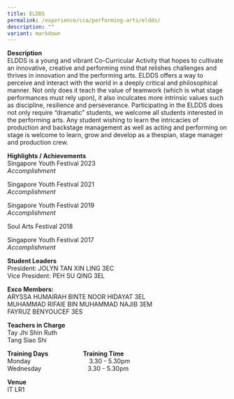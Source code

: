 ```yaml
---
title: ELDDS
permalink: /experience/cca/performing-arts/eldds/
description: ""
variant: markdown
---
```

**Description** <br>
ELDDS is a young and vibrant Co-Curricular Activity that hopes to cultivate an innovative, creative and performing mind that relishes challenges and thrives in innovation and the performing arts. ELDDS offers a way to perceive and interact with the world in a deeply critical and philosophical manner. Not only does it teach the value of teamwork (which is what stage performances must rely upon), it also inculcates more intrinsic values such as discipline, resilience and perseverance. Participating in the ELDDS does not only require “dramatic” students, we welcome all students interested in the performing arts. Any student wishing to learn the intricacies of production and backstage management as well as acting and performing on stage is welcome to learn, grow and develop as a thespian, stage manager and production crew.

**Highlights / Achievements** <br>
Singapore Youth Festival 2023<br>
_Accomplishment_

Singapore Youth Festival 2021 <br>
_Accomplishment_&nbsp;

Singapore Youth Festival 2019&nbsp;<br>
_Accomplishment_&nbsp;

Soul Arts Festival 2018&nbsp;

Singapore Youth Festival 2017 <br>
_Accomplishment_&nbsp;&nbsp;

**Student Leaders** <br>
President: JOLYN TAN XIN LING 3EC &nbsp;<br>
Vice President: PEH SU QING 3EL<br>

**Exco Members:**<br> 
ARYSSA HUMAIRAH BINTE NOOR HIDAYAT 3EL<br>
MUHAMMAD RIFAIE BIN MUHAMMAD NAJIB 3EM<br>
FAYRUZ BENYOUCEF 3ES

**Teachers in Charge** <br>
Tay Jhi Shin Ruth&nbsp;<br>
Tang Siao Shi<br>

**Training Days&nbsp;&nbsp; &nbsp;&nbsp;&nbsp; &nbsp;&nbsp;&nbsp; &nbsp;&nbsp;&nbsp; &nbsp;&nbsp;&nbsp; &nbsp;&nbsp; &nbsp; Training Time** <br> 
Monday&nbsp;&nbsp; &nbsp;&nbsp; &nbsp;&nbsp;&nbsp;&nbsp; &nbsp;&nbsp;&nbsp; &nbsp;&nbsp;&nbsp; &nbsp;&nbsp;&nbsp; &nbsp;&nbsp;&nbsp; &nbsp;&nbsp;&nbsp; &nbsp;&nbsp;&nbsp;3.30 - 5.30pm <br>
Wednesday&nbsp;&nbsp; &nbsp;&nbsp;&nbsp; &nbsp;&nbsp;&nbsp; &nbsp;&nbsp;&nbsp; &nbsp;&nbsp;&nbsp; &nbsp;&nbsp;&nbsp; &nbsp;&nbsp;&nbsp;&nbsp;3.30 - 5.30pm  

**Venue** <br>
IT&nbsp;LR1